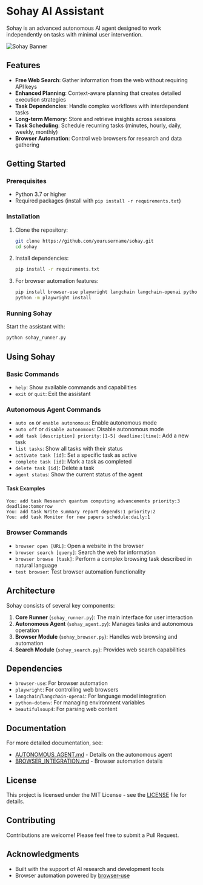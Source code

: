 # Sohay AI Assistant

Sohay is an advanced autonomous AI agent designed to work independently on tasks with minimal user intervention.

![Sohay Banner](landing/img/sohay-banner.png)

## Features

- **Free Web Search**: Gather information from the web without requiring API keys
- **Enhanced Planning**: Context-aware planning that creates detailed execution strategies
- **Task Dependencies**: Handle complex workflows with interdependent tasks
- **Long-term Memory**: Store and retrieve insights across sessions
- **Task Scheduling**: Schedule recurring tasks (minutes, hourly, daily, weekly, monthly)
- **Browser Automation**: Control web browsers for research and data gathering

## Getting Started

### Prerequisites

- Python 3.7 or higher
- Required packages (install with `pip install -r requirements.txt`)

### Installation

1. Clone the repository:
   ```bash
   git clone https://github.com/yourusername/sohay.git
   cd sohay
   ```

2. Install dependencies:
   ```bash
   pip install -r requirements.txt
   ```

3. For browser automation features:
   ```bash
   pip install browser-use playwright langchain langchain-openai python-dotenv
   python -m playwright install
   ```

### Running Sohay

Start the assistant with:
```bash
python sohay_runner.py
```

## Using Sohay

### Basic Commands

- `help`: Show available commands and capabilities
- `exit` or `quit`: Exit the assistant

### Autonomous Agent Commands

- `auto on` or `enable autonomous`: Enable autonomous mode
- `auto off` or `disable autonomous`: Disable autonomous mode
- `add task [description] priority:[1-5] deadline:[time]`: Add a new task
- `list tasks`: Show all tasks with their status
- `activate task [id]`: Set a specific task as active
- `complete task [id]`: Mark a task as completed
- `delete task [id]`: Delete a task
- `agent status`: Show the current status of the agent

#### Task Examples

```
You: add task Research quantum computing advancements priority:3 deadline:tomorrow
You: add task Write summary report depends:1 priority:2
You: add task Monitor for new papers schedule:daily:1
```

### Browser Commands

- `browser open [URL]`: Open a website in the browser
- `browser search [query]`: Search the web for information
- `browser browse [task]`: Perform a complex browsing task described in natural language
- `test browser`: Test browser automation functionality

## Architecture

Sohay consists of several key components:

1. **Core Runner** (`sohay_runner.py`): The main interface for user interaction
2. **Autonomous Agent** (`sohay_agent.py`): Manages tasks and autonomous operation
3. **Browser Module** (`sohay_browser.py`): Handles web browsing and automation
4. **Search Module** (`sohay_search.py`): Provides web search capabilities

## Dependencies

- `browser-use`: For browser automation
- `playwright`: For controlling web browsers
- `langchain`/`langchain-openai`: For language model integration
- `python-dotenv`: For managing environment variables
- `beautifulsoup4`: For parsing web content

## Documentation

For more detailed documentation, see:
- [AUTONOMOUS_AGENT.md](AUTONOMOUS_AGENT.md) - Details on the autonomous agent
- [BROWSER_INTEGRATION.md](BROWSER_INTEGRATION.md) - Browser automation details

## License

This project is licensed under the MIT License - see the [LICENSE](LICENSE) file for details.

## Contributing

Contributions are welcome! Please feel free to submit a Pull Request.

## Acknowledgments

- Built with the support of AI research and development tools
- Browser automation powered by [browser-use](https://github.com/browser-use/browser-use) 